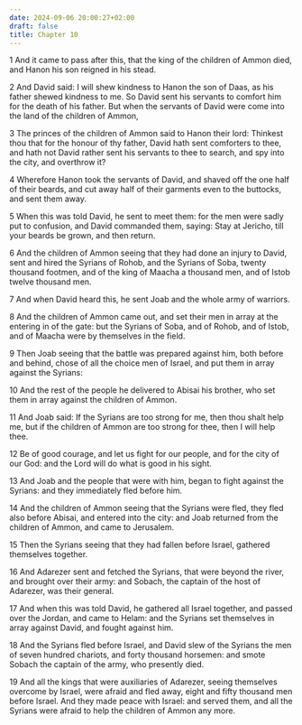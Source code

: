 ```yaml
---
date: 2024-09-06 20:00:27+02:00
draft: false
title: Chapter 10
---
```




1 And it came to pass after this, that the king of the children of Ammon died, and Hanon his son reigned in his stead.

2 And David said: I will shew kindness to Hanon the son of Daas, as his father shewed kindness to me. So David sent his servants to comfort him for the death of his father. But when the servants of David were come into the land of the children of Ammon,

3 The princes of the children of Ammon said to Hanon their lord: Thinkest thou that for the honour of thy father, David hath sent comforters to thee, and hath not David rather sent his servants to thee to search, and spy into the city, and overthrow it?

4 Wherefore Hanon took the servants of David, and shaved off the one half of their beards, and cut away half of their garments even to the buttocks, and sent them away.

5 When this was told David, he sent to meet them: for the men were sadly put to confusion, and David commanded them, saying: Stay at Jericho, till your beards be grown, and then return.

6 And the children of Ammon seeing that they had done an injury to David, sent and hired the Syrians of Rohob, and the Syrians of Soba, twenty thousand footmen, and of the king of Maacha a thousand men, and of Istob twelve thousand men.

7 And when David heard this, he sent Joab and the whole army of warriors.

8 And the children of Ammon came out, and set their men in array at the entering in of the gate: but the Syrians of Soba, and of Rohob, and of Istob, and of Maacha were by themselves in the field.

9 Then Joab seeing that the battle was prepared against him, both before and behind, chose of all the choice men of Israel, and put them in array against the Syrians:

10 And the rest of the people he delivered to Abisai his brother, who set them in array against the children of Ammon.

11 And Joab said: If the Syrians are too strong for me, then thou shalt help me, but if the children of Ammon are too strong for thee, then I will help thee.

12 Be of good courage, and let us fight for our people, and for the city of our God: and the Lord will do what is good in his sight.

13 And Joab and the people that were with him, began to fight against the Syrians: and they immediately fled before him.

14 And the children of Ammon seeing that the Syrians were fled, they fled also before Abisai, and entered into the city: and Joab returned from the children of Ammon, and came to Jerusalem.

15 Then the Syrians seeing that they had fallen before Israel, gathered themselves together.

16 And Adarezer sent and fetched the Syrians, that were beyond the river, and brought over their army: and Sobach, the captain of the host of Adarezer, was their general.

17 And when this was told David, he gathered all Israel together, and passed over the Jordan, and came to Helam: and the Syrians set themselves in array against David, and fought against him.

18 And the Syrians fled before Israel, and David slew of the Syrians the men of seven hundred chariots, and forty thousand horsemen: and smote Sobach the captain of the army, who presently died.

19 And all the kings that were auxiliaries of Adarezer, seeing themselves overcome by Israel, were afraid and fled away, eight and fifty thousand men before Israel. And they made peace with Israel: and served them, and all the Syrians were afraid to help the children of Ammon any more.

